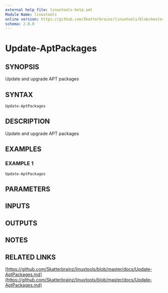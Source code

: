 ```yaml
---
external help file: linuxtools-help.xml
Module Name: linuxtools
online version: https://github.com/Skatterbrainz/linuxtools/blob/master/docs/Update-AptPackages.md
schema: 2.0.0
---
```


# Update-AptPackages

## SYNOPSIS
Update and upgrade APT packages

## SYNTAX

```
Update-AptPackages
```

## DESCRIPTION
Update and upgrade APT packages

## EXAMPLES

### EXAMPLE 1
```
Update-AptPackages
```

## PARAMETERS

## INPUTS

## OUTPUTS

## NOTES

## RELATED LINKS

[https://github.com/Skatterbrainz/linuxtools/blob/master/docs/Update-AptPackages.md](https://github.com/Skatterbrainz/linuxtools/blob/master/docs/Update-AptPackages.md)

